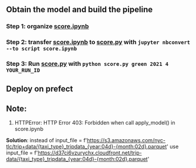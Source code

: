 ## Obtain the model and build the pipeline
### Step 1: organize [score.ipynb](score.ipynb)
### Step 2: transfer [score.ipynb](score.ipynb) to [score.py](score.py) with `jupyter nbconvert --to script score.ipynb`
### Step 3: Run [score.py](score.py) with  `python score.py green 2021 4 YOUR_RUN_ID`
## Deploy on prefect




## Note:
1. HTTPError: HTTP Error 403: Forbidden when call apply_model() in score.ipynb

**Solution**: instead of input_file = f'https://s3.amazonaws.com/nyc-tlc/trip+data/{taxi_type}_tripdata_{year:04d}-{month:02d}.parquet'  use input_file = f'https://d37ci6vzurychx.cloudfront.net/trip-data/{taxi_type}_tripdata_{year:04d}-{month:02d}.parquet'